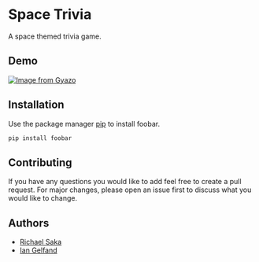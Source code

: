 # Space Trivia

A space themed trivia game.

## Demo

[![Image from Gyazo](https://i.gyazo.com/306b23a1b679852537a7e1f2a59c90fc.gif)](https://gyazo.com/306b23a1b679852537a7e1f2a59c90fc)

## Installation

Use the package manager [pip](https://pip.pypa.io/en/stable/) to install foobar.

```bash
pip install foobar
```

## Contributing
If you have any questions you would like to add feel free to create a pull request. For major changes, please open an issue first to discuss what you would like to change.

## Authors
* [Richael Saka](https://github.com/RichaelSaka)
* [Ian Gelfand](https://github.com/IanGelfand)

